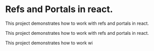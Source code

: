 # Refs and Portals in react.

This project demonstrates how to work with refs and portals in react.

This project demonstrates how to work with refs and portals in react.

This project demonstrates how to work wi